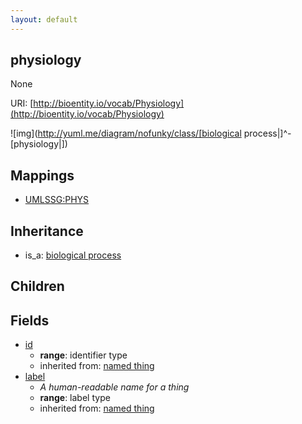 ```yaml
---
layout: default
---
```


## physiology


None

URI: [http://bioentity.io/vocab/Physiology](http://bioentity.io/vocab/Physiology)


![img](http://yuml.me/diagram/nofunky/class/[biological process|]^-[physiology|])
## Mappings

 * [UMLSSG:PHYS](http://purl.obolibrary.org/obo/UMLSSG_PHYS)

## Inheritance

 *  is_a: [biological process](BiologicalProcess.html)

## Children



## Fields

 * [id](id.html)
    * __range__: identifier type
    * inherited from: [named thing](NamedThing.html)
 * [label](label.html)
    * _A human-readable name for a thing_
    * __range__: label type
    * inherited from: [named thing](NamedThing.html)
